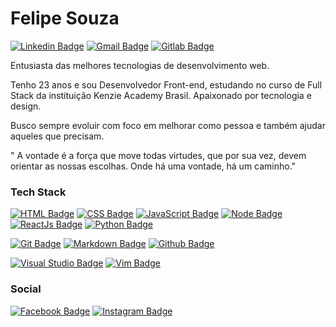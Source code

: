 # Felipe Souza 


[![Linkedin Badge](https://img.shields.io/badge/-Felipe%20Souza-434C5E?style=flat-square&logo=Linkedin&logoColor=white&link=https://www.linkedin.com/in/felipesouzadev/)](https://www.linkedin.com/in/felipesouzadev/) 
[![Gmail Badge](https://img.shields.io/badge/-felipesouz4dev@gmail.com-434C5E?style=flat-square&logo=Gmail&logoColor=white&link=mailto:felipesouz4dev@gmail.com)](mailto:diego.schell.f@gmail.com)
[![Gitlab Badge](https://img.shields.io/badge/-@felipesouz4dev-434C5E?style=flat-square&logo=Gitlab&logoColor=white&link=https://gitlab.com/felipesouz4dev)](https://gitlab.com/felipesouz4dev)

Entusiasta das melhores tecnologias de desenvolvimento web.

Tenho 23 anos e sou Desenvolvedor Front-end,  estudando no curso de Full Stack da instituição Kenzie Academy Brasil. Apaixonado por tecnologia e design. 

Busco sempre evoluir com foco em melhorar como pessoa e também ajudar aqueles que precisam.

" A vontade é a força que move todas virtudes, que por sua vez, devem orientar as nossas escolhas. Onde há uma vontade, há um caminho."


### Tech Stack

[![HTML Badge](https://img.shields.io/badge/-HTML-434C5E?style=flat&logo=HTML5&logoColor=white)]()
[![CSS Badge](https://img.shields.io/badge/-CSS-434C5E?style=flat&logo=CSS3&logoColor=white&link=https://gitlab.com/felipesouz4dev)](https://gitlab.com/felipesouz4dev)
[![JavaScript Badge](https://img.shields.io/badge/-JavaScript-434C5E?style=flat&logo=JavaScript&logoColor=white&link=https://gitlab.com/felipesouz4dev)](https://gitlab.com/felipesouz4dev)
[![Node Badge](https://img.shields.io/badge/-Node.js-434C5E?style=flat&logo=Node.js&logoColor=white&link=https://gitlab.com/felipesouz4dev)](https://gitlab.com/felipesouz4dev)
[![ReactJs Badge](https://img.shields.io/badge/-React.js-434C5E?style=flat&logo=React&logoColor=white&link=https://gitlab.com/felipesouz4dev)](https://gitlab.com/felipesouz4dev)
[![Python Badge](https://img.shields.io/badge/-Python-434C5E?style=flat&logo=Python&logoColor=white)]()



[![Git Badge](https://img.shields.io/badge/-Git-434C5E?style=flat&logo=Git&logoColor=white)]()
[![Markdown Badge](https://img.shields.io/badge/-Markdown-434C5E?style=flat&logo=Markdown&logoColor=white)]()
[![Github Badge](https://img.shields.io/badge/-Github-434C5E?style=flat&logo=Github&logoColor=white)]()

[![Visual Studio Badge](https://img.shields.io/badge/-Visual%20Studio%20Code-434C5E?style=flat&logo=VisualStudioCode&logoColor=white)]()
[![Vim Badge](https://img.shields.io/badge/-Vim-434C5E?style=flat&logo=Vim&logoColor=white)]()


### Social

[![Facebook Badge](https://img.shields.io/badge/-@felipesouzadev-434C5E?style=flat-square&logo=Facebook&logoColor=white&link=https://www.facebook.com/felipesouzadev/)](https://www.facebook.com/felipesouzadev/)
[![Instagram Badge](https://img.shields.io/badge/-@felipesouzadev-434C5E?style=flat-square&logo=Instagram&logoColor=white&link=https://www.instagram.com/felipesouzadev/)](https://www.instagram.com/felipesouzadev/)
